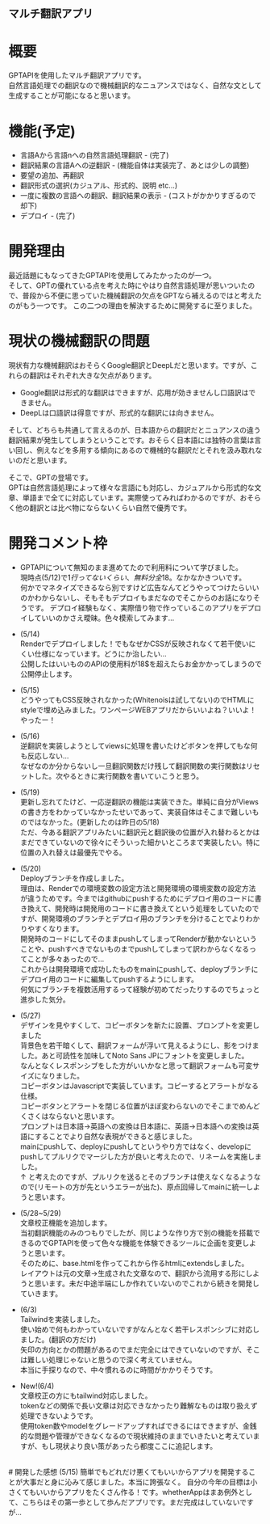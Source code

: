 ## マルチ翻訳アプリ


# 概要

GPTAPIを使用したマルチ翻訳アプリです。  
自然言語処理での翻訳なので機械翻訳的なニュアンスではなく、自然な文として生成することが可能になると思います。  


# 機能(予定)

- 言語Aから言語nへの自然言語処理翻訳 - (完了)  
- 翻訳結果の言語Aへの逆翻訳 - (機能自体は実装完了、あとは少しの調整)
- 要望の追加、再翻訳  
- 翻訳形式の選択(カジュアル、形式的、説明 etc...)  
- 一度に複数の言語への翻訳、翻訳結果の表示 - (コストがかかりすぎるので却下)  
- デプロイ - (完了)  

# 開発理由

最近話題にもなってきたGPTAPIを使用してみたかったのが一つ。  
そして、GPTの優れている点を考えた時にやはり自然言語処理が思いついたので、普段から不便に思っていた機械翻訳の欠点をGPTなら補えるのではと考えたのがもう一つです。 
この二つの理由を解決するために開発するに至りました。  


# 現状の機械翻訳の問題

現状有力な機械翻訳はおそらくGoogle翻訳とDeepLだと思います。ですが、これらの翻訳はそれぞれ大きな欠点があります。  

- Google翻訳は形式的な翻訳はできますが、応用が効きませんし口語訳はできません。  
- DeepLは口語訳は得意ですが、形式的な翻訳には向きません。  

そして、どちらも共通して言えるのが、日本語からの翻訳だとニュアンスの違う翻訳結果が発生してしまうということです。おそらく日本語には独特の言葉は言い回し、例えなどを多用する傾向にあるので機械的な翻訳だとそれを汲み取れないのだと思います。  

そこで、GPTの登場です。  
GPTは自然言語処理によって様々な言語にも対応し、カジュアルから形式的な文章、単語まで全てに対応しています。実際使ってみればわかるのですが、おそらく他の翻訳とは比べ物にならないくらい自然で優秀です。

# 開発コメント枠

- GPTAPIについて無知のまま進めてたので利用料について学びました。  
現時点(5/12)で1$行ってないくらい、無料分全18$。なかなかきついです。  
何かでマネタイズできるなら別ですけど広告なんてどうやってつけたらいいのかわからないし、そもそもデプロイもまだなのでそこからのお話になりそうです。
デプロイ経験もなく、実際借り物で作っているこのアプリをデプロイしていいのかさえ曖昧。色々模索してみます...

- (5/14)  
Renderでデプロイしました！でもなぜかCSSが反映されなくて若干使いにくい仕様になっています。どうにか治したい...  
公開したはいいもののAPIの使用料が18$を超えたらお金かかってしまうので公開停止します。

- (5/15)  
どうやってもCSS反映されなかった(Whitenoisは試してない)のでHTMLにstyleで埋め込みました。ワンページWEBアプリだからいいよね？いいよ！やったー！

- (5/16)  
逆翻訳を実装しようとしてviewsに処理を書いたけどボタンを押してもな何も反応しない...  
なぜなのか分からないし一旦翻訳関数だけ残して翻訳関数の実行関数はリセットした。次やるときに実行関数を書いていこうと思う。

- (5/19)  
更新し忘れてたけど、一応逆翻訳の機能は実装できた。単純に自分がViewsの書き方をわかっていなかったせいであって、実装自体はそこまで難しいものではなかった。(更新したのは昨日の5/18)  
ただ、今ある翻訳アプリみたいに翻訳元と翻訳後の位置が入れ替わるとかはまだできていないので徐々にそういった細かいところまで実装したい。特に位置の入れ替えは最優先でやる。    

- (5/20)  
Deployブランチを作成しました。  
理由は、Renderでの環境変数の設定方法と開発環境の環境変数の設定方法が違うためです。今まではgithubにpushするためにデプロイ用のコードに書き換えて、開発時は開発用のコードに書き換えてという処理をしていたのですが、開発環境のブランチとデプロイ用のブランチを分けることでよりわかりやすくなります。  
開発時のコードにしてそのままpushしてしまってRenderが動かないということや、pushすべきでないものまでpushしてしまって訳わからなくなるってことが多々あったので...  
これからは開発環境で成功したものをmainにpushして、deployブランチにデプロイ用のコードに編集してpushするようにします。  
何気にブランチを複数活用するって経験が初めてだったりするのでちょっと進歩した気分。  

- (5/27)  
デザインを見やすくして、コピーボタンを新たに設置、プロンプトを変更しました  
背景色を若干暗くして、翻訳フォームが浮いて見えるようにし、影をつけました。あと可読性を加味してNoto Sans JPにフォントを変更しました。  
なんとなくレスポンシブをした方がいいかなと思って翻訳フォームも可変サイズになりました。  
コピーボタンはJavascriptで実装しています。コピーするとアラートがなる仕様。  
コピーボタンとアラートを閉じる位置がほぼ変わらないのでそこまでめんどくさくはならないと思います。  
プロンプトは日本語→英語への変換は日本語に、英語→日本語への変換は英語にすることでより自然な表現ができると感じました。  
mainにpushして、deployにpushしてというやり方ではなく、developにpushしてプルリクでマージした方が良いと考えたので、リネームを実施しました。  
↑
と考えたのですが、プルリクを送るとそのブランチは使えなくなるようなので(リモートの方が先というエラーが出た)、原点回帰してmainに統一しようと思います。  

 - (5/28~5/29)  
 文章校正機能を追加します。  
 当初翻訳機能のみのつもりでしたが、同じような作り方で別の機能を搭載できるのでGPTAPIを使って色々な機能を体験できるツールに企画を変更しようと思います。  
 そのために、base.htmlを作ってこれから作るhtmlにextendsしました。  
 レイアウトは元の文章→生成された文章なので、翻訳から流用する形にしようと思います。未だ中途半端にしか作れていないのでこれから続きを開発していきます。

 - (6/3)  
 Tailwindを実装しました。  
 使い始めで何もわかっていないですがなんとなく若干レスポンシブに対応しました。(翻訳の方だけ)  
 矢印の方向とかの問題があるのでまだ完全にはできていないのですが、そこは難しい処理じゃないと思うので深く考えていません。  
 本当に手探りなので、中々慣れるのに時間がかかりそうです。  

- New!(6/4)  
 文章校正の方にもtailwind対応しました。  
 tokenなどの関係で長い文章は対応できなかったり難解なものは取り扱えず処理できないようです。  
 使用token数やmodelをグレードアップすればできるにはできますが、金銭的な問題や管理ができなくなるので現状維持のままでいきたいと考えていますが、もし現状より良い策があったら都度ここに追記します。  
 <br>
# 開発した感想
(5/15)  
簡単でもどれだけ悪くてもいいからアプリを開発することが大事だと身に沁みて感じました。本当に誇張なく。  
自分の今年の目標は小さくてもいいからアプリをたくさん作る！です。whetherAppはまあ例外として、こちらはその第一歩として歩んだアプリです。まだ完成はしていないですが...
